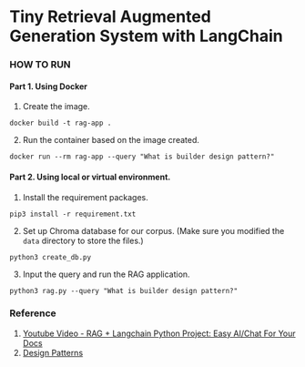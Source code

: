 # Tiny Retrieval Augmented Generation System with LangChain
### HOW TO RUN
#### Part 1. Using Docker
1. Create the image.
```
docker build -t rag-app .
```

2. Run the container based on the image created.
```
docker run --rm rag-app --query "What is builder design pattern?"
```

#### Part 2. Using local or virtual environment.
1. Install the requirement packages.
```
pip3 install -r requirement.txt
```

2. Set up Chroma database for our corpus. (Make sure you modified the ```data``` directory to store the files.)
```
python3 create_db.py
```

3. Input the query and run the RAG application.
```
python3 rag.py --query "What is builder design pattern?"
```

### Reference
1. [Youtube Video - RAG + Langchain Python Project: Easy AI/Chat For Your Docs](https://www.youtube.com/watch?v=tcqEUSNCn8I)
2. [Design Patterns](https://github.com/kamranahmedse/design-patterns-for-humans)
